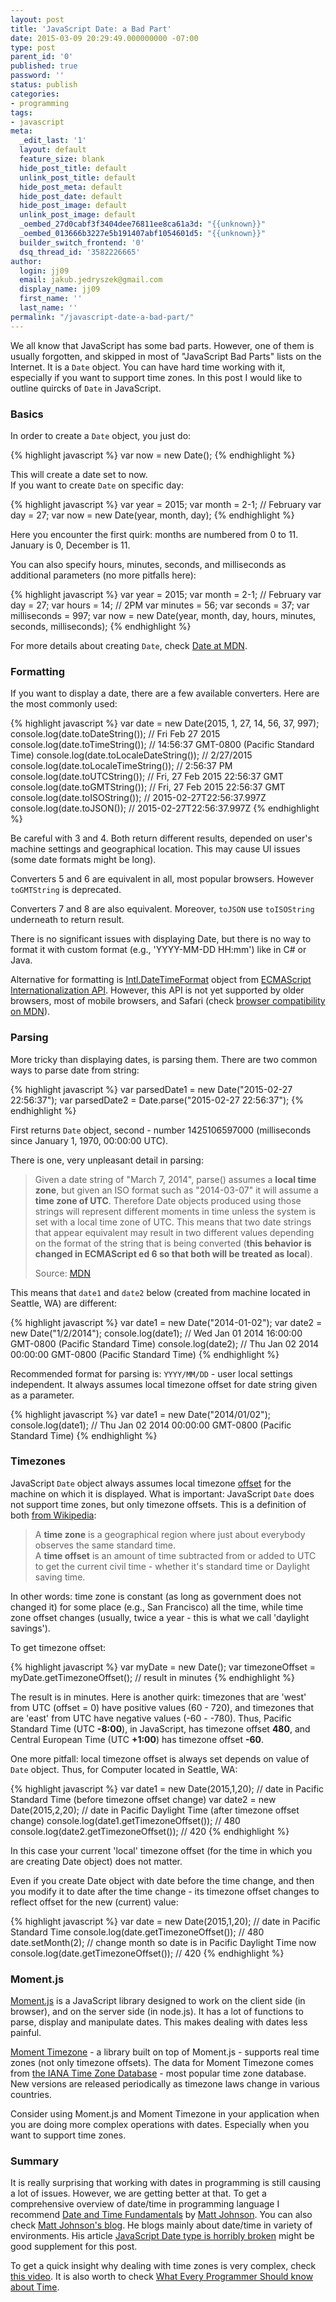 ```yaml
---
layout: post
title: 'JavaScript Date: a Bad Part'
date: 2015-03-09 20:29:49.000000000 -07:00
type: post
parent_id: '0'
published: true
password: ''
status: publish
categories:
- programming
tags:
- javascript
meta:
  _edit_last: '1'
  layout: default
  feature_size: blank
  hide_post_title: default
  unlink_post_title: default
  hide_post_meta: default
  hide_post_date: default
  hide_post_image: default
  unlink_post_image: default
  _oembed_27d0cabf3f3404dee76811ee8ca61a3d: "{{unknown}}"
  _oembed_013666b3227e5b191407abf1054601d5: "{{unknown}}"
  builder_switch_frontend: '0'
  dsq_thread_id: '3582226665'
author:
  login: jj09
  email: jakub.jedryszek@gmail.com
  display_name: jj09
  first_name: ''
  last_name: ''
permalink: "/javascript-date-a-bad-part/"
---
```

<p>We all know that JavaScript has some bad parts. However, one of them is usually forgotten, and skipped in most of "JavaScript Bad Parts" lists on the Internet. It is a <code>Date</code> object. You can have hard time working with it, especially if you want to support time zones. In this post I would like to outline quircks of <code>Date</code> in JavaScript.</p>
<h3>Basics</h3>
<p>In order to create a <code>Date</code> object, you just do:</p>
{% highlight javascript %}
var now = new Date();
{% endhighlight %}
<p>This will create a date set to now.<br />
If you want to create <code>Date</code> on specific day:</p>
{% highlight javascript %}
var year = 2015;
var month = 2-1; // February
var day = 27;
var now = new Date(year, month, day);
{% endhighlight %}
<p>Here you encounter the first quirk: months are numbered from 0 to 11. January is 0, December is 11.</p>
<p>You can also specify hours, minutes, seconds, and milliseconds as additional parameters (no more pitfalls here):</p>
{% highlight javascript %}
var year = 2015;
var month = 2-1; // February
var day = 27;
var hours = 14; // 2PM
var minutes = 56;
var seconds = 37;
var milliseconds = 997;
var now = new Date(year, month, day, hours, minutes, seconds, milliseconds);
{% endhighlight %}
<p>For more details about creating <code>Date</code>, check <a href="https://developer.mozilla.org/en-US/docs/Web/JavaScript/Reference/Global_Objects/Date">Date at MDN</a>.</p>
<h3>Formatting</h3>
<p>If you want to display a date, there are a few available converters. Here are the most commonly used:</p>
{% highlight javascript %}
var date = new Date(2015, 1, 27, 14, 56, 37, 997);
console.log(date.toDateString());       // Fri Feb 27 2015
console.log(date.toTimeString());       // 14:56:37 GMT-0800 (Pacific Standard Time)
console.log(date.toLocaleDateString()); // 2/27/2015
console.log(date.toLocaleTimeString()); // 2:56:37 PM
console.log(date.toUTCString());        // Fri, 27 Feb 2015 22:56:37 GMT
console.log(date.toGMTString());        // Fri, 27 Feb 2015 22:56:37 GMT
console.log(date.toISOString());        // 2015-02-27T22:56:37.997Z
console.log(date.toJSON());             // 2015-02-27T22:56:37.997Z
{% endhighlight %}
<p>Be careful with 3 and 4. Both return different results, depended on user's machine settings and geographical location. This may cause UI issues (some date formats might be long).</p>
<p>Converters 5 and 6 are equivalent in all, most popular browsers. However <code>toGMTString</code> is deprecated.</p>
<p>Converters 7 and 8 are also equivalent. Moreover, <code>toJSON</code> use <code>toISOString</code> underneath to return result.</p>
<p>There is no significant issues with displaying Date, but there is no way to format it with custom format (e.g., 'YYYY-MM-DD HH:mm') like in C# or Java.</p>
<p>Alternative for formatting is <a href="https://developer.mozilla.org/en-US/docs/Web/JavaScript/Reference/Global_Objects/DateTimeFormat">Intl.DateTimeFormat</a> object from <a href="https://developer.mozilla.org/en-US/docs/Web/JavaScript/Reference/Global_Objects/Intl">ECMAScript Internationalization API</a>. However, this API is not yet supported by older browsers, most of mobile browsers, and Safari (check <a href="https://developer.mozilla.org/en-US/docs/Web/JavaScript/Reference/Global_Objects/DateTimeFormat#Browser_compatibility">browser compatibility on MDN</a>).</p>
<h3>Parsing</h3>
<p>More tricky than displaying dates, is parsing them. There are two common ways to parse date from string:</p>
{% highlight javascript %}
var parsedDate1 = new Date("2015-02-27 22:56:37");
var parsedDate2 = Date.parse("2015-02-27 22:56:37");
{% endhighlight %}
<p>First returns <code>Date</code> object, second - number 1425106597000 (milliseconds since January 1, 1970, 00:00:00 UTC).</p>
<p>There is one, very unpleasant detail in parsing:</p>
<blockquote><p>Given a date string of "March 7, 2014", parse() assumes a <strong>local time zone</strong>, but given an ISO format such as "2014-03-07" it will assume a <strong>time zone of UTC</strong>. Therefore Date objects produced using those strings will represent different moments in time unless the system is set with a local time zone of UTC. This means that two date strings that appear equivalent may result in two different values depending on the format of the string that is being converted (<strong>this behavior is changed in ECMAScript ed 6 so that both will be treated as local</strong>).</p>
<footer>Source: <a href="https://developer.mozilla.org/en-US/docs/Web/JavaScript/Reference/Global_Objects/Date/parse">MDN</a></footer>
</blockquote>
<p>This means that <code>date1</code> and <code>date2</code> below (created from machine located in Seattle, WA) are different:</p>
{% highlight javascript %}
var date1 = new Date("2014-01-02");
var date2 = new Date("1/2/2014");
console.log(date1); // Wed Jan 01 2014 16:00:00 GMT-0800 (Pacific Standard Time)
console.log(date2); // Thu Jan 02 2014 00:00:00 GMT-0800 (Pacific Standard Time)
{% endhighlight %}
<p>Recommended format for parsing is: <code>YYYY/MM/DD</code> - user local settings independent. It always assumes local timezone offset for date string given as a parameter.</p>
{% highlight javascript %}
var date1 = new Date("2014/01/02");
console.log(date1); // Thu Jan 02 2014 00:00:00 GMT-0800 (Pacific Standard Time)
{% endhighlight %}
<h3>Timezones</h3>
<p>JavaScript <code>Date</code> object always assumes local timezone <span style="text-decoration: underline;">offset</span> for the machine on which it is displayed. What is important: JavaScript <code>Date</code> does not support time zones, but only timezone offsets. This is a definition of both <a href="http://en.wikipedia.org/wiki/Time_zone#Time_zones_and_time_offsets">from Wikipedia</a>:</p>
<blockquote><p>A <strong>time zone</strong> is a geographical region where just about everybody observes the same standard time.<br />
A <strong>time offset</strong> is an amount of time subtracted from or added to UTC to get the current civil time - whether it's standard time or Daylight saving time.</p></blockquote>
<p>In other words: time zone is constant (as long as government does not changed it) for some place (e.g., San Francisco) all the time, while time zone offset changes (usually, twice a year - this is what we call 'daylight savings').</p>
<p>To get timezone offset:</p>
{% highlight javascript %}
var myDate = new Date();
var timezoneOffset = myDate.getTimezoneOffset(); // result in minutes
{% endhighlight %}
<p>The result is in minutes. Here is another quirk: timezones that are 'west' from UTC (offset = 0) have positive values (60 - 720), and timezones that are 'east' from UTC have negative values (-60 - -780). Thus, Pacific Standard Time (UTC <strong>-8:00</strong>), in JavaScript, has timezone offset <strong>480</strong>, and Central European Time (UTC <strong>+1:00</strong>) has timezone offset <strong>-60</strong>.</p>
<p>One more pitfall: local timezone offset is always set depends on value of <code>Date</code> object. Thus, for Computer located in Seattle, WA:</p>
{% highlight javascript %}
var date1 = new Date(2015,1,20); // date in Pacific Standard Time (before timezone offset change)
var date2 = new Date(2015,2,20); // date in Pacific Daylight Time (after timezone offset change)
console.log(date1.getTimezoneOffset()); // 480
console.log(date2.getTimezoneOffset()); // 420
{% endhighlight %}
<p>In this case your current 'local' timezone offset (for the time in which you are creating Date object) does not matter.</p>
<p>Even if you create Date object with date before the time change, and then you modify it to date after the time change - its timezone offset changes to reflect offset for the new (current) value:</p>
{% highlight javascript %}
var date = new Date(2015,1,20); // date in Pacific Standard Time
console.log(date.getTimezoneOffset()); // 480
date.setMonth(2); // change month so date is in Pacific Daylight Time now
console.log(date.getTimezoneOffset()); // 420
{% endhighlight %}
<h3>Moment.js</h3>
<p><a href="http://momentjs.com/">Moment.js</a> is a JavaScript library designed to work on the client side (in browser), and on the server side (in node.js). It has a lot of functions to parse, display and manipulate dates. This makes dealing with dates less painful.</p>
<p><a href="http://momentjs.com/timezone/">Moment Timezone</a> - a library built on top of Moment.js - supports real time zones (not only timezone offsets). The data for Moment Timezone comes from <a href="http://www.iana.org/time-zones">the IANA Time Zone Database</a> - most popular time zone database. New versions are released periodically as timezone laws change in various countries.</p>
<p>Consider using Moment.js and Moment Timezone in your application when you are doing more complex operations with dates. Especially when you want to support time zones.</p>
<h3>Summary</h3>
<p>It is really surprising that working with dates in programming is still causing a lot of issues. However, we are getting better at that. To get a comprehensive overview of date/time in programming language I recommend <a href="http://www.pluralsight.com/courses/date-time-fundamentals">Date and Time Fundamentals</a> by <a href="http://codeofmatt.com/">Matt Johnson</a>. You can also check <a href="http://codeofmatt.com/">Matt Johnson's blog</a>. He blogs mainly about date/time in variety of environments. His article <a href="http://codeofmatt.com/2013/06/07/javascript-date-type-is-horribly-broken/">JavaScript Date type is horribly broken</a> might be good supplement for this post.</p>
<p>To get a quick insight why dealing with time zones is very complex, check <a href="https://www.youtube.com/watch?v=-5wpm-gesOY">this video</a>. It is also worth to check <a href="https://unix4lyfe.org/time/?v=1">What Every Programmer Should know about Time</a>.</p>
